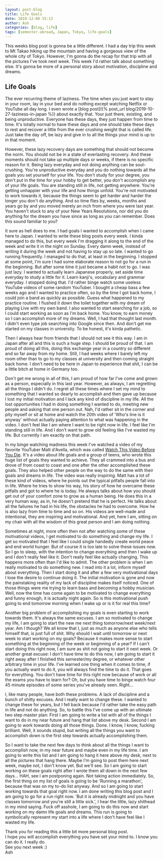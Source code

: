 ```yaml
---
layout: post-blog
title: Life Goals
date: 2019-12-08 15:13
author: Ash
categories: [blog, life]
tags: [semester-abroad, Japan, Tokyo, life-goals]
---
```


This weeks blog post is gonna be a little different. I had a day trip this week to Mt Takao hiking up the mountain and having a gorgeous view of the whole city of Tokyo. However, I'm gonna do the recap for that trip with all the pictures I've took next week. This week I'd rather talk about something else. It's gonna be more of a personal story about motivation, discipline and dreams.

## Life Goals

The ever recurring theme of laziness. The time when you just want to stay in your room, lay in your bed and do nothing except watching Netflix or YouTube all day long. I even wrote a [blog post]({% post_url blog/2019-10-27-laziness-in-japan %}) about exactly that. Your just there, existing, and being unproductive. Everyone has these days, they just happen from time to time. It's totally normal to have these days and one should take these days to rest and recover a little from the ever crushing weight that is called life. Just take the day off, be lazy and give in to all the things your mind is up to in that moment.

However, these lazy recovery days are something that should not become the norm. You should not be in a state of everlasting recovery. And these moments should not take up multiple days or weeks, if there is no specific reason for it. Being lazy everyday and not doing anything can be soul-crushing. You're unproductive everyday and you do nothing towards all the goals you set yourself for your life. You don't study for your degree, you don't put in the time for your hobby to get better, you don't accomplish any of your life goals. You are standing still in life, not getting anywhere. You're getting unhappier with your life and how things unfold. You're not motivated to work towards it, because the things seem to get harder and harder the longer you don't do anything. And so time flies by, weeks, months and years go by and you moved merely an inch from where you were last year. You haven't stuck to any of your New Years Resolutions, nor did you do anything for the dream you have since as long as you can remember. Does this sound familiar to you?

It sure as hell does to me. I had goals I wanted to accomplish when I came here to Japan. I wanted to write these blog posts every week. I kinda managed to do this, but every week I'm dragging it along to the end of the week and write it in the night on Sunday. Every damn week, instead of writing it during the week and not having to stay up so late. I wanted to go running frequently. I managed to do that, at least in the beginning. I stopped at some point, I'm sure I had some elaborate reason to not go for a run in the beginning. But after some time it just became a habit not to go. I was just lazy. I wanted to actually learn Japanese properly, set aside time everyday to study a little for it. Learn kanji's, vocabulary and grammar everyday. I stopped doing that. I'd rather binge watch some useless YouTube videos of some random YouTuber. I bought a cheap bass a few weeks ago and I wanted to practice often, so by the time I got back home, I could join a band as quickly as possible. Guess what happened to my practice routine. I flushed it down the toilet together with my dream of playing Live with my own band. I also wanted to start searching for a job, so I could start working as soon as I'm back home. You know, to earn money so I can accomplish more of my dreams. Well, I had that thought last month. I didn't even type job searching into Google since then. And don't get me started on my classes in university. To be honest, it's kinda pathetic.

Then I always hear from friends that I should not see it this way. I am in Japan after all and this is such a huge step. I should be proud of that. I am proud of doing all this, doing this exchange year in a country so different and so far away from my home. Still, I had weeks where I barely left my room other than to go to my classes at university and then coming straight back home. I don't need to be here in Japan to experience that shit, I can be a little bitch at home in Germany too.

Don't get me wrong in all of this, I am proud of how far I've come and grown as a person, especially in this last year. However, as always, I am regretting all the things I didn't do. I regret all these times where I set my mind to something that I wanted so dearly to accomplish and then gave up because I lost my initial motivation and I lack any kind of discipline in my life. All the lost opportunities I had in doing something I wanted to do, meeting new people and asking that one person out. Nah, I'd rather sit in the corner and pity myself or sit at home and watch the 20th video of 'Who's line is it anyway' without actually paying attention to what was happening in the video. I don't feel like I am where I want to be right now in life. I feel like I'm standing still in life. And I don't want to grow old feeling like I've wasted my life. But currently I am exactly on that path.

In my binge watching madness this week I've watched a video of my favorite YouTuber Matt d'Avella, which was called <a href="https://www.youtube.com/watch?v=sOMLVlqzw_4" target="_blank" rel="noopener noreferrer">Watch This Video Before You Die</a>. It's a video about life goals and a group of teens, who wrote this huge list of goals they wanted to achieve. They all crammed into a bus and drove of from coast to coast and one after the other accomplished these goals. They also helped other people on the way to do the same with their goals and dreams in life. The video was really inspiring. Matt has a lot of these kind of videos, where he points out the typical pitfalls people fall into in life. Where he tries to show his way, his story of how he overcame these pitfalls and got to where he is today. He always talks about how you should get out of your comfort zone to grow as a human being. He does this in a very human way, as in, he doesn't pretend that he is perfect. He talks about all the failures he had in his life, the obstacles he had to overcome. How he is also lazy from time to time and so on. His videos are well-made and intentional, they are inspiring and motivational. And yet, here I am, sitting on my chair with all the wisdom of this great person and I am doing nothing.

Sometimes at night, more often then not after watching some of these motivational videos, I get motivated to do something and change my life. I get so motivated that I feel like I could single handedly create world peace and end world hunger. But of course it is too late to solve these issues now. So I go to sleep, with the intention to change everything amd then I wake up and I don't really feel like it. Don't really feel like actually changing. This happens more often than I'd like to admit. The other problem is when I am really motivated to do something new. I read into it a lot, inform myself about everything. Then I start doing it and after a few very motivational days I lose the desire to continue doing it. The initial motivation is gone and now the painstaking reality of my lack of discipline makes itself noticed. One of those things were me trying to learn bass and becoming a hobby musician. Well, now the time has come again to be motivated to change everything and funny enough, it is actually night again. So is this motivational push going to end tomorrow morning when I wake up or is it for real this time?

Another big problem of accomplishing my goals is even starting to work towards them. It's always the same excuses. I am so motivated to change my life, I am going to start the new me next thing tomorrow/next week/next year. Am I though? We all know that I, just as much as anyone else who tells himself that, is just full of shit. Why should I wait until tomorrow or next week to start working on my goals? Because it makes more sense to start something at the beginning of the week or beginning of a year? If I can't start doing this right now, I am sure as shit not going to start it next week. Or another great excuse: I don't have time to do this now, I am going to start it right away after I finished this semester/my degree, or whatever other arbitrary time in your life. I've learned one thing when it comes to time, if you actually want to do it, you will always find the time to do it. That goes for everything. You don't have time for this right now because of work or all the exams you have to learn for? Oh, but you have time to binge watch four 45 minute episodes of some series you've already seen. Right...

I, like many people, have both these problems. A lack of discipline and a bunch of shitty excuses. And I really want to change these. I wanted to change these for years, but I fell back because I'd rather take the easy path in life and not do anything. So, to battle this I've come up with an ultimate two step master plan: First I am going to write a list with all of the things I want to do in my near future and hang that list above my desk. Second I am going to work towards doing all those things. Done. I know, I know, fucking brilliant. Well, it sounds stupid, but writing all the things you want to accomplish down is the first step towards actually accomplishing them.

So I want to take the next few days to think about all the things I want to accomplish now, in my near future and maybe even in my life time. I am going to write this list and I am going to hang it here above my desk, next to all the pictures that hang there. Maybe I'm going to post them here next week, maybe not, I don't know yet. But we'll see. So I am going to start working on these goals right after I wrote them all down in the next few days... HAH, see I am postponing again. Not taking action immediately. So, the first thing on my list of goals is going to be 'Running a marathon', because that was on my to-do list anyway. And so I am going to start working towards that goal right now. I am done writing this blog post and I am going to go for a run right now. 'But it is already midnight and you have classes tomorrow and you're still a little sick.', I hear the little, lazy shithead in my mind saying. Fuck off asshole, I am going to do this now and start working on my damn life goals and dreams. This run is going to symbolically represent my start into a life where I don't have feel like I wasted my life.

Thank you for reading this a little bit more personal blog post.  
I hope you will accomplish everything you have set your mind to. I know you can do it. I really do.  
See you next week :)  
Ash

